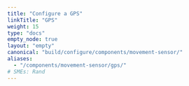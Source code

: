 ```yaml
---
title: "Configure a GPS"
linkTitle: "GPS"
weight: 15
type: "docs"
empty_node: true
layout: "empty"
canonical: "build/configure/components/movement-sensor/"
aliases:
  - "/components/movement-sensor/gps/"
# SMEs: Rand
---
```


